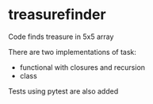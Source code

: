 # treasurefinder
Code finds treasure in 5x5 array

There are two implementations of task: 
- functional with closures and recursion
- class

Tests using pytest are also added
